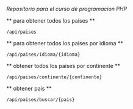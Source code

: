 *Repositorio para el curso de programacion PHP*

** para obtener todos los paises **
```
/api/paises
```

** para obtener todos los paises por idioma **
```
/api/paises/idioma/{idioma}
```

** obtener todos los paises por continente **
```
/api/paises/continente/{continente}
```

** obtener pais **
```
/api/paises/buscar/{pais}
```
